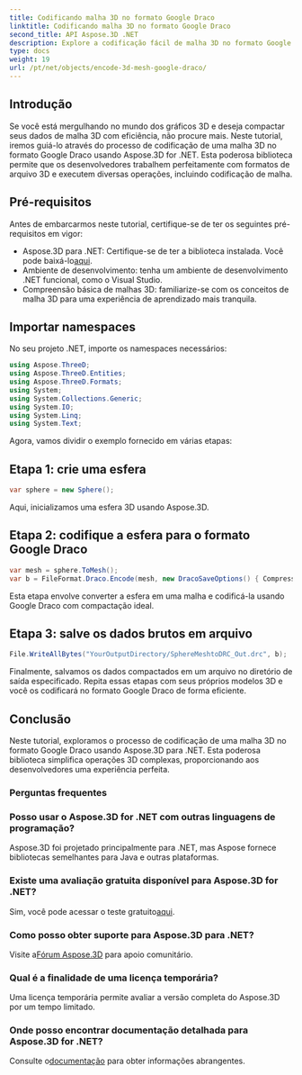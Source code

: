 ```yaml
---
title: Codificando malha 3D no formato Google Draco
linktitle: Codificando malha 3D no formato Google Draco
second_title: API Aspose.3D .NET
description: Explore a codificação fácil de malha 3D no formato Google Draco usando Aspose.3D para .NET. Siga nosso guia passo a passo. Eficiente, poderoso e amigável ao desenvolvedor!
type: docs
weight: 19
url: /pt/net/objects/encode-3d-mesh-google-draco/
---
```

## Introdução
Se você está mergulhando no mundo dos gráficos 3D e deseja compactar seus dados de malha 3D com eficiência, não procure mais. Neste tutorial, iremos guiá-lo através do processo de codificação de uma malha 3D no formato Google Draco usando Aspose.3D for .NET. Esta poderosa biblioteca permite que os desenvolvedores trabalhem perfeitamente com formatos de arquivo 3D e executem diversas operações, incluindo codificação de malha.
## Pré-requisitos
Antes de embarcarmos neste tutorial, certifique-se de ter os seguintes pré-requisitos em vigor:
-  Aspose.3D para .NET: Certifique-se de ter a biblioteca instalada. Você pode baixá-lo[aqui](https://releases.aspose.com/3d/net/).
- Ambiente de desenvolvimento: tenha um ambiente de desenvolvimento .NET funcional, como o Visual Studio.
- Compreensão básica de malhas 3D: familiarize-se com os conceitos de malha 3D para uma experiência de aprendizado mais tranquila.
## Importar namespaces
No seu projeto .NET, importe os namespaces necessários:
```csharp
using Aspose.ThreeD;
using Aspose.ThreeD.Entities;
using Aspose.ThreeD.Formats;
using System;
using System.Collections.Generic;
using System.IO;
using System.Linq;
using System.Text;
```
Agora, vamos dividir o exemplo fornecido em várias etapas:
## Etapa 1: crie uma esfera
```csharp
var sphere = new Sphere();
```
Aqui, inicializamos uma esfera 3D usando Aspose.3D.
## Etapa 2: codifique a esfera para o formato Google Draco
```csharp
var mesh = sphere.ToMesh();
var b = FileFormat.Draco.Encode(mesh, new DracoSaveOptions() { CompressionLevel = DracoCompressionLevel.Optimal });
```
Esta etapa envolve converter a esfera em uma malha e codificá-la usando Google Draco com compactação ideal.
## Etapa 3: salve os dados brutos em arquivo
```csharp
File.WriteAllBytes("YourOutputDirectory/SphereMeshtoDRC_Out.drc", b);
```
Finalmente, salvamos os dados compactados em um arquivo no diretório de saída especificado.
Repita essas etapas com seus próprios modelos 3D e você os codificará no formato Google Draco de forma eficiente.
## Conclusão
Neste tutorial, exploramos o processo de codificação de uma malha 3D no formato Google Draco usando Aspose.3D para .NET. Esta poderosa biblioteca simplifica operações 3D complexas, proporcionando aos desenvolvedores uma experiência perfeita.

### Perguntas frequentes
### Posso usar o Aspose.3D for .NET com outras linguagens de programação?
Aspose.3D foi projetado principalmente para .NET, mas Aspose fornece bibliotecas semelhantes para Java e outras plataformas.
### Existe uma avaliação gratuita disponível para Aspose.3D for .NET?
 Sim, você pode acessar o teste gratuito[aqui](https://releases.aspose.com/).
### Como posso obter suporte para Aspose.3D para .NET?
 Visite a[Fórum Aspose.3D](https://forum.aspose.com/c/3d/18) para apoio comunitário.
### Qual é a finalidade de uma licença temporária?
Uma licença temporária permite avaliar a versão completa do Aspose.3D por um tempo limitado.
### Onde posso encontrar documentação detalhada para Aspose.3D for .NET?
 Consulte o[documentação](https://reference.aspose.com/3d/net/) para obter informações abrangentes.